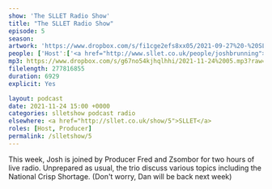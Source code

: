 ```yaml
---
show: 'The SLLET Radio Show'
title: "The SLLET Radio Show"
episode: 5
season: 
artwork: 'https://www.dropbox.com/s/fi1cge2efs8xx05/2021-09-27%20-%20SLLET%20radio%20square.png?raw=1'
people: ['Host':['<a href="http://www.sllet.co.uk/people/joshbrunning">Josh Brunning</a>'], 'Guests': ['<a href="https://www.sllet.co.uk/people/fredjackson">Fred Jackson</a>','<a href="http://www.sllet.co.uk/people/zsomborszoke">Zsombor Szőke</a>'],Also Featuring: ['<a href="http://www.sllet.co.uk/people/jackholcombe">Jack Holcombe</a>']]
mp3: https://www.dropbox.com/s/g67no54kjhqlhhi/2021-11-24%2005.mp3?raw=1
filelength: 277816855
duration: 6929
explicit: Yes

layout: podcast
date: 2021-11-24 15:00 +0000
categories: slletshow podcast radio
elsewhere: <a href="http://sllet.co.uk/show/5">SLLET</a>
roles: [Host, Producer]
permalink: /slletshow/5
---
```


This week, Josh is joined by Producer Fred and Zsombor for two hours of live radio. Unprepared as usual, the trio discuss various topics including the National Crisp Shortage. (Don't worry, Dan will be back next week)
